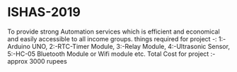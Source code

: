 # ISHAS-2019
To provide strong Automation services which is efficient and economical and easily accessible to all income groups.
things required for project -:
1:-Arduino UNO, 2:-RTC-Timer Module, 3:-Relay Module, 4:-Ultrasonic Sensor, 5:-HC-05 Bluetooth Module or Wifi module etc.
Total Cost for project :- approx 3000 rupees
